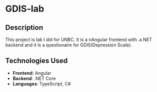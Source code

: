 # GDIS-lab

## Description
This project is lab I did for UNBC. It is a nAngular frontend with .a NET backend and it is a questionaire for GDIS(Depression Scale).

## Technologies Used
- **Frontend**: Angular
- **Backend**: .NET Core
- **Languages**: TypeScript, C#
